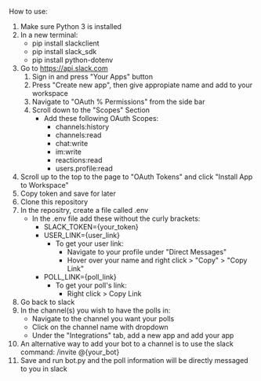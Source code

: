 How to use:
  1. Make sure Python 3 is installed
  2. In a new terminal:
      - pip install slackclient
      - pip install slack_sdk
      - pip install python-dotenv
  3. Go to https://api.slack.com
     1. Sign in and press "Your Apps" button
     2. Press "Create new app", then give appropiate name and add to your workspace
     3. Navigate to "OAuth % Permissions" from the side bar
     4. Scroll down to the "Scopes" Section
          - Add these following OAuth Scopes:
             - channels:history
             - channels:read
             - chat:write
             - im:write
             - reactions:read
             - users.profile:read
  3. Scroll up to the top to the page to "OAuth Tokens" and click "Install App to Workspace"
  4. Copy token and save for later
  5. Clone this repository
  6. In the repositry, create a file called .env
     - In the .env file add these without the curly brackets:
        - SLACK_TOKEN={your_token}
        - USER_LINK={user_link}
            - To get your user link:
              - Navigate to your profile under "Direct Messages"
              - Hover over your name and right click > "Copy" > "Copy Link"
        - POLL_LINK={poll_link}
          - To get your poll's link:
            - Right click > Copy Link
  7. Go back to slack
  8. In the channel(s) you wish to have the polls in:
      - Navigate to the channel you want your polls
      - Click on the channel name with dropdown
      - Under the "Integrations" tab, add a new app and add your app
  8. An alternative way to add your bot to a channel is to use the slack command: /invite @{your_bot}
  9. Save and run bot.py and the poll information will be directly messaged to you in slack



    
